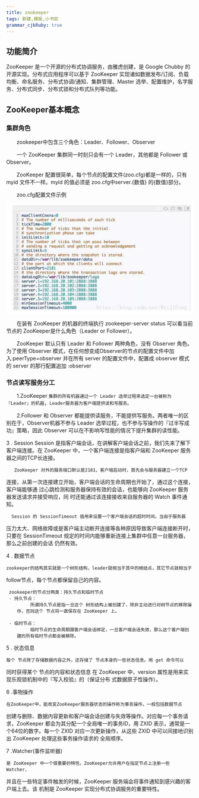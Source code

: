 ```yaml
---
title: zookeeper
tags: 新建,模板,小书匠
grammar_cjkRuby: true
---
```


## 功能简介
 ZooKeeper 是一个开源的分布式协调服务，由雅虎创建，是 Google Chubby 的开源实现。分布式应用程序可以基于 ZooKeeper 实现诸如数据发布/订阅、负载均衡、命名服务、分布式协调/通知、集群管理、Master 选举、配置维护，名字服务、分布式同步、分布式锁和分布式队列等功能。
 
## ZooKeeper基本概念


### 集群角色
&emsp;&emsp;zookeeper中包含三个角色：Leader、Follower、Observer

&emsp;&emsp;一个 ZooKeeper 集群同一时刻只会有一个 Leader，其他都是 Follower 或 Observer。

&emsp;&emsp;ZooKeeper 配置很简单，每个节点的配置文件(zoo.cfg)都是一样的，只有 myid 文件不一样。myid 的值必须是 zoo.cfg中server.{数值} 的{数值}部分。

&emsp;&emsp;zoo.cfg配置文件示例 

![zoo.cfg](./images/zookeeper.jpg)

&emsp;&emsp;在装有 ZooKeeper 的机器的终端执行 zookeeper-server status 可以看当前节点的 ZooKeeper是什么角色（Leader or Follower）。

&emsp;&emsp;ZooKeeper 默认只有 Leader 和 Follower 两种角色，没有 Observer 角色。为了使用 Observer 模式，在任何想变成Observer的节点的配置文件中加入:peerType=observer 并在所有 server 的配置文件中，配置成 observer 模式的 server 的那行配置追加 :observer

### 节点读写服务分工

&emsp;&emsp;1.ZooKeeper `集群的所有机器通过一个 Leader 选举过程来选定一台被称为『Leader』的机器`，`Leader服务器为客户端提供读和写服务。`

&emsp;&emsp;2.Follower 和 Observer 都能提供读服务，不能提供写服务。两者唯一的区别在于，Observer机器不参与 Leader 选举过程，也不参与写操作的『过半写成功』策略，因此 Observer 可以在不影响写性能的情况下提升集群的读性能。

3 . Session
      Session 是指客户端会话，在讲解客户端会话之前，我们先来了解下客户端连接。在
  ZooKeeper 中，一个客户端连接是指客户端和 ZooKeeper 服务器之间的TCP长连接。

       ZooKeeper 对外的服务端口默认是2181，客户端启动时，首先会与服务器建立一个TCP
  连接，从第一次连接建立开始，客户端会话的生命周期也开始了，通过这个连接，客户端能够通
  过心跳检测和服务器保持有效的会话，也能够向 ZooKeeper 服务器发送请求并接受响应，同
  时还能通过该连接接收来自服务器的 Watch 事件通知。

      Session 的 SessionTimeout 值用来设置一个客户端会话的超时时间。当由于服务器
  压力太大、网络故障或是客户端主动断开连接等各种原因导致客户端连接断开时，只要在 
  SessionTimeout 规定的时间内能够重新连接上集群中任意一台服务器，那么之前创建的会话
  仍然有效。

4 . 数据节点

    zookeeper的结构其实就是一个树形结构，leader就相当于其中的根结点，其它节点就相当于
 follow节点，每个节点都保留自己的内容。

     zookeeper的节点分两类：持久节点和临时节点
     - 持久节点：
             所谓持久节点是指一旦这个 树形结构上被创建了，除非主动进行对树节点的移除操
        作，否则这个 节点将一直保存在 ZooKeeper 上。

     - 临时节点：
             临时节点的生命周期跟客户端会话绑定，一旦客户端会话失效，那么这个客户端创
        建的所有临时节点都会被移除。

5 . 状态信息

    每个 节点除了存储数据内容之外，还存储了 节点本身的一些状态信息。用 get 命令可以
同时获得某个 节点的内容和状态信息
    在 ZooKeeper 中，version 属性是用来实现乐观锁机制中的『写入校验』的（保证分布
式数据原子性操作）。

6 .事物操作

    在ZooKeeper中，能改变ZooKeeper服务器状态的操作称为事务操作。一般包括数据节点
创建与删除、数据内容更新和客户端会话创建与失效等操作。对应每一个事务请求，ZooKeeper
都会为其分配一个全局唯一的事务ID，用 ZXID 表示，通常是一个64位的数字。每一个 ZXID
对应一次更新操作，从这些 ZXID 中可以间接地识别出 ZooKeeper 处理这些事务操作请求的
全局顺序。

7 .Watcher(事件监听器)

    是 ZooKeeper 中一个很重要的特性。ZooKeeper允许用户在指定节点上注册一些 Watcher，
并且在一些特定事件触发的时候，ZooKeeper 服务端会将事件通知到感兴趣的客户端上去。该
机制是 ZooKeeper 实现分布式协调服务的重要特性。